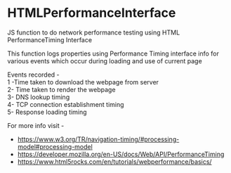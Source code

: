 # HTMLPerformanceInterface
JS function to do network performance testing  using HTML PerformanceTiming Interface

This function logs properties using Performance Timing interface info for various events which occur during loading and use of
current page   

Events recorded -   
1 -Time taken to download the webpage from server  
2- Time taken to render the webpage   
3- DNS lookup timing  
4- TCP connection establishment timing  
5- Response loading timing 

For more info visit -   
 * https://www.w3.org/TR/navigation-timing/#processing-model#processing-model
 * https://developer.mozilla.org/en-US/docs/Web/API/PerformanceTiming
 * https://www.html5rocks.com/en/tutorials/webperformance/basics/

